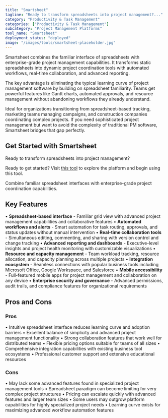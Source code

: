 ```yaml
---
title: "Smartsheet"
tagline: "Ready to transform spreadsheets into project management?..."
category: "Productivity & Task Management"
categories: ["Productivity & Task Management"]
subcategory: "Project Management Platforms"
tool_name: "Smartsheet"
deployment_status: "deployed"
image: "/images/tools/smartsheet-placeholder.jpg"
---
```

Smartsheet combines the familiar interface of spreadsheets with enterprise-grade project management capabilities. It transforms static spreadsheets into dynamic project coordination tools with automated workflows, real-time collaboration, and advanced reporting.

The key advantage is eliminating the typical learning curve of project management software by building on spreadsheet familiarity. Teams get powerful features like Gantt charts, automated approvals, and resource management without abandoning workflows they already understand.

Ideal for organizations transitioning from spreadsheet-based tracking, marketing teams managing campaigns, and construction companies coordinating complex projects. If you need sophisticated project management but want to avoid the complexity of traditional PM software, Smartsheet bridges that gap perfectly.

## Get Started with Smartsheet

Ready to transform spreadsheets into project management? 

Ready to get started? Visit [this tool](https://www.smartsheet.com) to explore the platform and begin using this tool.

Combine familiar spreadsheet interfaces with enterprise-grade project coordination capabilities.

## Key Features

• **Spreadsheet-based interface** - Familiar grid view with advanced project management capabilities and collaborative features
• **Automated workflows and alerts** - Smart automation for task routing, approvals, and status updates without manual intervention
• **Real-time collaboration tools** - Simultaneous editing, commenting, and sharing with version control and change tracking
• **Advanced reporting and dashboards** - Executive-level insights and project health monitoring with customizable visualizations
• **Resource and capacity management** - Team workload tracking, resource allocation, and capacity planning across multiple projects
• **Integration ecosystem** - Seamless connections with popular business tools including Microsoft Office, Google Workspace, and Salesforce
• **Mobile accessibility** - Full-featured mobile apps for project management and collaboration on any device
• **Enterprise security and governance** - Advanced permissions, audit trails, and compliance features for organizational requirements

## Pros and Cons

### Pros
• Intuitive spreadsheet interface reduces learning curve and adoption barriers
• Excellent balance of simplicity and advanced project management functionality
• Strong collaboration features that work well for distributed teams
• Flexible pricing options suitable for teams of all sizes
• Comprehensive integration capabilities with existing business tool ecosystems
• Professional customer support and extensive educational resources

### Cons
• May lack some advanced features found in specialized project management tools
• Spreadsheet paradigm can become limiting for very complex project structures
• Pricing can escalate quickly with advanced features and larger team sizes
• Some users may outgrow platform capabilities for highly specialized project needs
• Learning curve exists for maximizing advanced workflow automation features